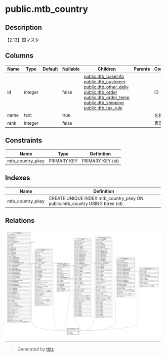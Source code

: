 # public.mtb_country

## Description

【2.13】国マスタ

## Columns

| Name | Type | Default | Nullable | Children | Parents | Comment |
| ---- | ---- | ------- | -------- | -------- | ------- | ------- |
| id | integer |  | false | [public.dtb_baseinfo](public.dtb_baseinfo.md) [public.dtb_customer](public.dtb_customer.md) [public.dtb_other_deliv](public.dtb_other_deliv.md) [public.dtb_order](public.dtb_order.md) [public.dtb_order_temp](public.dtb_order_temp.md) [public.dtb_shipping](public.dtb_shipping.md) [public.dtb_tax_rule](public.dtb_tax_rule.md) |  | ID |
| name | text |  | true |  |  | 名称 |
| rank | integer |  | false |  |  | 表示順 |

## Constraints

| Name | Type | Definition |
| ---- | ---- | ---------- |
| mtb_country_pkey | PRIMARY KEY | PRIMARY KEY (id) |

## Indexes

| Name | Definition |
| ---- | ---------- |
| mtb_country_pkey | CREATE UNIQUE INDEX mtb_country_pkey ON public.mtb_country USING btree (id) |

## Relations

![er](public.mtb_country.svg)

---

> Generated by [tbls](https://github.com/k1LoW/tbls)

